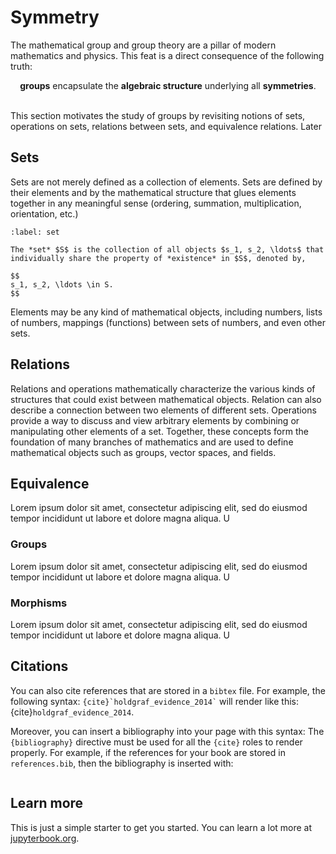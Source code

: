 # Symmetry

The mathematical group and group theory are a pillar of modern mathematics and physics. This feat is a direct consequence of the following truth: 

<div style="text-align:center;"><b>groups</b> encapsulate the <b>algebraic structure</b> underlying all <b>symmetries</b>.</div>
<br>

This section motivates the study of groups by revisiting notions of sets, operations on sets, relations between sets, and equivalence relations. Later

## Sets

Sets are not merely defined as a collection of elements. Sets are defined by their elements and by the mathematical structure that glues elements together in any meaningful sense (ordering, summation, multiplication, orientation, etc.)

````{prf:definition} Set
:label: set

The *set* $S$ is the collection of all objects $s_1, s_2, \ldots$ that individually share the property of *existence* in $S$, denoted by, 

$$
s_1, s_2, \ldots \in S.
$$

````

Elements may be any kind of mathematical objects, including numbers, lists of numbers, mappings (functions) between sets of numbers, and even other sets.

## Relations

Relations and operations mathematically characterize the various kinds of structures that could exist between mathematical objects.
Relation can also describe a connection between two elements of different sets. Operations provide a way to discuss and view arbitrary elements by combining or manipulating other elements of a set. Together, these concepts form the foundation of many branches of mathematics and are used to define mathematical objects such as groups, vector spaces, and fields.

## Equivalence

Lorem ipsum dolor sit amet, consectetur adipiscing elit, sed do eiusmod tempor incididunt ut labore et dolore magna aliqua. U

### Groups

Lorem ipsum dolor sit amet, consectetur adipiscing elit, sed do eiusmod tempor incididunt ut labore et dolore magna aliqua. U

### Morphisms

Lorem ipsum dolor sit amet, consectetur adipiscing elit, sed do eiusmod tempor incididunt ut labore et dolore magna aliqua. U

## Citations

You can also cite references that are stored in a `bibtex` file. For example,
the following syntax: `` {cite}`holdgraf_evidence_2014` `` will render like
this: {cite}`holdgraf_evidence_2014`.

Moreover, you can insert a bibliography into your page with this syntax:
The `{bibliography}` directive must be used for all the `{cite}` roles to
render properly.
For example, if the references for your book are stored in `references.bib`,
then the bibliography is inserted with:

```{bibliography}
```

## Learn more

This is just a simple starter to get you started.
You can learn a lot more at [jupyterbook.org](https://jupyterbook.org).
